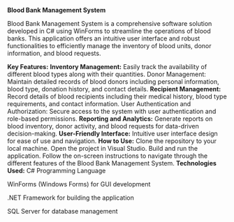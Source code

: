 ******Blood Bank Management System******

Blood Bank Management System is a comprehensive software solution developed in C# using WinForms to streamline the operations of blood banks. This application offers an intuitive user interface and robust functionalities to efficiently manage the inventory of blood units, donor information, and blood requests.

****Key Features:****
**Inventory Management:** Easily track the availability of different blood types along with their quantities.
Donor Management: Maintain detailed records of blood donors including personal information, blood type, donation history, and contact details.
**Recipient Management:** Record details of blood recipients including their medical history, blood type requirements, and contact information.
User Authentication and Authorization: Secure access to the system with user authentication and role-based permissions.
**Reporting and Analytics:** Generate reports on blood inventory, donor activity, and blood requests for data-driven decision-making.
**User-Friendly Interface:** Intuitive user interface design for ease of use and navigation.
**How to Use:**
Clone the repository to your local machine.
Open the project in Visual Studio.
Build and run the application.
Follow the on-screen instructions to navigate through the different features of the Blood Bank Management System.
**Technologies Used:**
C# Programming Language

WinForms (Windows Forms) for GUI development

.NET Framework for building the application

SQL Server for database management
